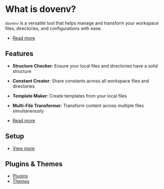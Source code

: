 # What is dovenv?

`dovenv` is a versatile tool that helps manage and transform your workspace files, directories, and configurations with ease.

- [Read more](./core)

## Features

- __Structure Checker__: Ensure your local files and directories have a solid structure
- __Constant Creator__: Share constants across all workspace files and directories
- __Template Maker__: Create templates from your local files
- __Multi-File Transformer__: Transform content across multiple files simultaneously

- [Read more](./core)

## Setup

- [View more](./create)

## Plugins & Themes

- [Plugins](./plugin)
- [Themes](./theme)
